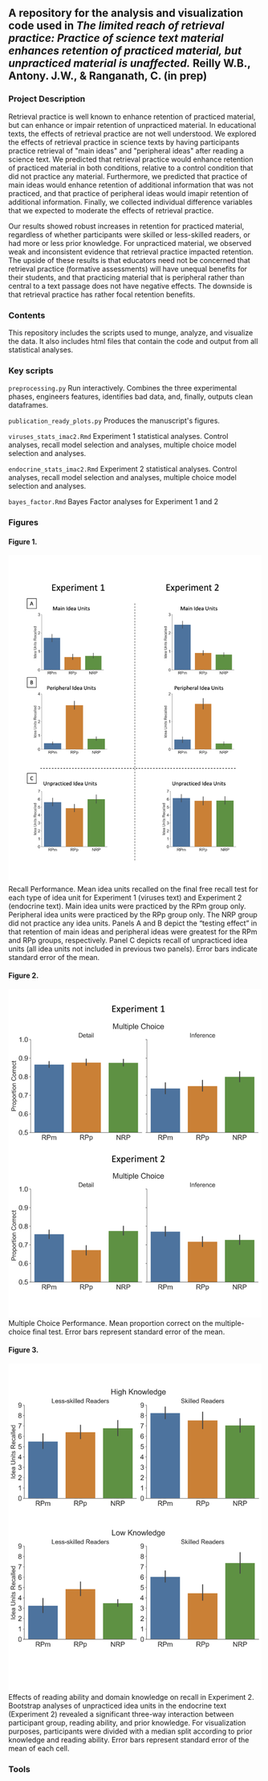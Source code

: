 ## A repository for the analysis and visualization code used in *The limited reach of retrieval practice: Practice of science text material enhances retention of practiced material, but unpracticed material is unaffected.* Reilly W.B., Antony. J.W., & Ranganath, C. (in prep)

### Project Description

Retrieval practice is well known to enhance retention of practiced material, but can enhance or impair retention of unpracticed material. In educational texts, the effects of retrieval practice are not well understood. We explored the effects of retrieval practice in science texts by having participants practice retrieval of "main ideas" and "peripheral ideas" after reading a science text. We predicted that retrieval practice would enhance retention of practiced material in both conditions, relative to a control condition that did not practice any material. Furthermore, we predicted that practice of main ideas would enhance retention of additional information that was not practiced, and that practice of peripheral ideas would imapir retention of additional information. Finally, we collected individual difference variables that we expected to moderate the effects of retrieval practice. 

Our results showed robust increases in retention for practiced material, regardless of whether participants were skilled or less-skilled readers, or had more or less prior knowledge. For unpracticed material, we observed weak and inconsistent evidence that retrieval practice impacted retention. The upside of these results is that educators need not be concerned that retrieval practice (formative assessments) will have unequal benefits for their students, and that practicing material that is peripheral rather than central to a text passage does not have negative effects. The downside is that retrieval practice has rather focal retention benefits.

### Contents

This repository includes the scripts used to munge, analyze, and visualize the data. It also includes html files that contain the code and output from all statistical analyses.  

### Key scripts

`preprocessing.py` Run interactively. Combines the three experimental phases, engineers features, identifies bad data, and, finally, outputs clean dataframes.

`publication_ready_plots.py` Produces the manuscript's figures. 

`viruses_stats_imac2.Rmd` Experiment 1 statistical analyses. Control analyses, recall model selection and analyses, multiple choice model selection and analyses. 

`endocrine_stats_imac2.Rmd` Experiment 2 statistical analyses. Control analyses, recall model selection and analyses, multiple choice model selection and analyses. 

`bayes_factor.Rmd` Bayes Factor analyses for Experiment 1 and 2

### Figures

#### Figure 1. 
![Figure 1](figures/recall_figure.png)
Recall Performance. Mean idea units recalled on the final free recall test for each type of idea unit for Experiment 1 (viruses text) and Experiment 2 (endocrine text). Main idea units were practiced by the RPm group only. Peripheral idea units were practiced by the RPp group only. The NRP group did not practice any idea units. Panels A and B depict the “testing effect” in that retention of main ideas and peripheral ideas were greatest for the RPm and RPp groups, respectively. Panel C depicts recall of unpracticed idea units (all idea units not included in previous two panels). Error bars indicate standard error of the mean. 

#### Figure 2. 
![Figure 2](figures/mc_figure.png)
Multiple Choice Performance. Mean proportion correct on the multiple-choice final test. Error bars represent standard error of the mean.

#### Figure 3. 
![Figure 3](figures/experiment2_3way_figure.png)
Effects of reading ability and domain knowledge on recall in Experiment 2. Bootstrap analyses of unpracticed idea units in the endocrine text (Experiment 2) revealed a significant three-way interaction between participant group, reading ability, and prior knowledge. For visualization purposes, participants were divided with a median split according to prior knowledge and reading ability. Error bars represent standard error of the mean of each cell.

### Tools










